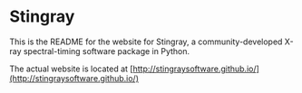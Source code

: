 # Stingray

This is the README for the website for Stingray, a community-developed X-ray spectral-timing software package in Python.

The actual website is located at [http://stingraysoftware.github.io/](http://stingraysoftware.github.io/)

